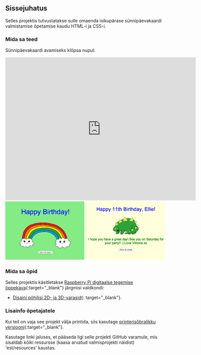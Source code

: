 ## Sissejuhatus

Selles projektis tutvustatakse sulle omaenda isikupärase sünnipäevakaardi valmistamise õpetamise kaudu HTML-i ja CSS-i.

### Mida sa teed

Sünnipäevakaardi avamiseks klõpsa nupul:

<div class="trinket">
  <iframe src="https://trinket.io/embed/html/e996dc0380?outputOnly=true&start=result" width="600" height="450" frameborder="0" marginwidth="0" marginheight="0" allowfullscreen>
  </iframe>
  <img src="images/birthday-final.png">
</div>

### Mida sa õpid

Selles projektis käsitletakse [Raspberry Pi digitaalse tegemise õppekava](http://rpf.io/curriculum){:target="_blank"} järgmisi valdkondi:

+ [Disaini põhilisi 2D- ja 3D-varasid](https://www.raspberrypi.org/curriculum/design/creator){: target="_blank"}.

### Lisainfo õpetajatele

Kui teil on vaja see projekt välja printida, siis kasutage [printerisõbralikku versiooni](https://projects.raspberrypi.org/en/projects/happy-birthday/print){:target="_blank"}.

Kasutage linki jaluses, et pääseda ligi selle projekti GitHub varamule, mis sisaldab kõiki ressursse (kaasa arvatud valmisprojekti näidist) 'est/resources' kaustas.